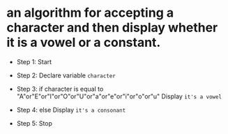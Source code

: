 # an algorithm for accepting a character and then display whether it is a vowel or a constant.

* Step 1: Start

* Step 2: Declare variable `character`

* Step 3: if character is equal to       "A"or"E"or"I"or"O"or"U"or"a"or"e"or"i"or"o"or"u"
           Display `it's a vowel`

* Step 4: else Display `it's a consonant`

* Step 5: Stop                  